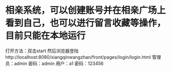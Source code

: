 # 相亲系统，可以创建账号并在相亲广场上看到自己，也可以进行留言收藏等操作，目前只能在本地运行
打开方法：双击start
          然后浏览器登陆http://localhost:8080/xiangqinwangzhan/front/pages/login/login.html
          管理员：admin
          密码：admin
          用户：a1
          密码：123456
